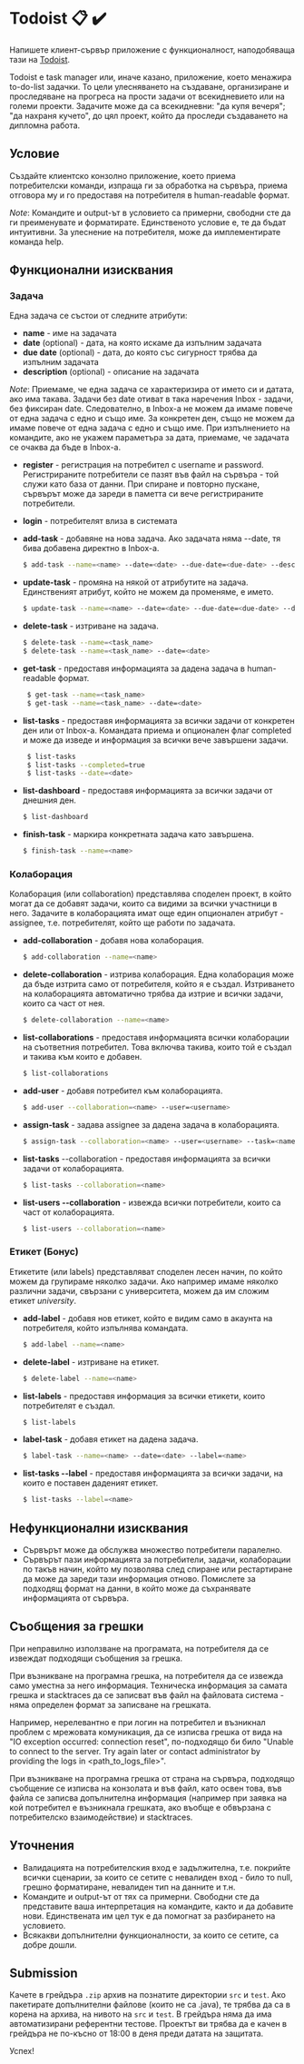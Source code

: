 # Todoist :clipboard: :heavy_check_mark:
 
Напишете клиент-сървър приложение с функционалност, наподобяваща тази на [Todoist](https://www.todoist.com/).

Todoist e task manager или, иначе казано, приложение, което менажира to-do-list задачки. То цели улесняването на създаване, организиране и проследяване на прогреса на прости задачи от всекидневието или на големи проекти. Задачите може да са всекидневни: "да купя вечеря"; "да нахраня кучето", до цял проект, който да проследи създаването на дипломна работа.

## Условие

Създайте клиентско конзолно приложение, което приема потребителски команди, изпраща ги за обработка на сървъра, приема отговора му и го предоставя на потребителя в human-readable формат.

*Note*: Командите и output-ът в условието са примерни, свободни сте да ги преименувате и форматирате. Единственото условие е, те да бъдат интуитивни. За улеснение на потребителя, може да имплементирате команда help.

## Функционални изисквания

### Задача
Една задача се състои от следните атрибути:
  - **name** - име на задачата
  - **date** (optional) - дата, на която искаме да изпълним задачата 
  - **due date** (optional) - дата, до която със сигурност трябва да изпълним задачата
  - **description** (optional) - описание на задачата

*Note*: Приемаме, че една задача се характеризира от името си и датата, ако има такава. Задачи без date отиват в така наречения Inbox - задачи, без фиксиран date. Следователно, в Inbox-а не можем да имаме повече от една задача с едно и също име. За конкретен ден, също не можем да имаме повече от една задача с едно и също име. При изпълнението на командите, ако не укажем параметъра за дата, приемаме, че задачата се очаква да бъде в Inbox-a.

- **register** - регистрация на потребител с username и password. Регистрираните потребители се пазят във файл на сървъра - той служи като база от данни. При спиране и повторно пускане, сървърът може да зареди в паметта си вече регистрираните потребители.

- **login** - потребителят влиза в системата

- **add-task** - добавяне на нова задача. Ако задачата няма --date, тя бива добавена директно в Inbox-а.
    ```bash
    $ add-task --name=<name> --date=<date> --due-date=<due-date> --description=<description>
    ```
- **update-task** - промяна на някой от атрибутите на задача. Единственият атрибут, който не можем да променяме, е името.
    ```bash
    $ update-task --name=<name> --date=<date> --due-date=<due-date> --description=<description>
    ```
- **delete-task** - изтриване на задача.
    ```bash
    $ delete-task --name=<task_name> 
    $ delete-task --name=<task_name> --date=<date> 
    ```
    
 - **get-task** - предоставя информацията за дадена задача в human-readable формат.
   ```bash
    $ get-task --name=<task_name> 
    $ get-task --name=<task_name> --date=<date> 
    ```
 - **list-tasks** - предоставя информацията за всички задачи от конкретен ден или от Inbox-a. Командата приема и опционален флаг completed и може да изведе и информация за всички вече завършени задачи.
   ```bash
    $ list-tasks 
    $ list-tasks --completed=true
    $ list-tasks --date=<date>
    ```
- **list-dashboard** - предоставя информацията за всички задачи от днешния ден.
    ```bash
    $ list-dashboard 
    ```
- **finish-task** - маркира конкретната задача като завършена.
    ```bash
    $ finish-task --name=<name> 
    ```

### Колаборация
Колаборация (или collaboration) представлява споделен проект, в който могат да се добавят задачи, които са видими за всички участници в него. Задачите в колаборацията имат още един опционален атрибут - assignee, т.е. потребителят, който ще работи по задачата.

 - **add-collaboration** - добавя нова колаборация.
    ```bash
    $ add-collaboration --name=<name> 
    ```
 - **delete-collaboration** - изтрива колаборация. Една колаборация може да бъде изтрита само от потребителя, който я е създал. Изтриването на колаборацията автоматично трябва да изтрие и всички задачи, които са част от нея.
    ```bash
    $ delete-collaboration --name=<name> 
    ```
 - **list-collaborations** - предоставя информацията всички колаборации на съответния потребител. Това включва такива, които той е създал и такива към които е добавен.
    ```bash
    $ list-collaborations
    ```
 - **add-user** - добавя потребител към колаборацията. 
    ```bash
    $ add-user --collaboration=<name> --user=<username>
    ```
 - **assign-task** - задава assignee за дадена задача в колаборацията. 
    ```bash
    $ assign-task --collaboration=<name> --user=<username> --task=<name>
    ```
 - **list-tasks** --collaboration - предоставя информацията за всички задачи от колаборацията. 
    ```bash
    $ list-tasks --collaboration=<name>
    ```
 - **list-users --collaboration** - извежда всички потребители, които са част от колаборацията.
    ```bash
    $ list-users --collaboration=<name>
    ```

### Етикет (Бонус)

Етикетите (или labels) представляват споделен лесен начин, по който можем да групираме няколко задачи. Ако например имаме няколко различни задачи, свързани с университета, можем да им сложим етикет *university*.

- **add-label** - добавя нов етикет, който е видим само в акаунта на потребителя, който изпълнява командата.
    ```bash
    $ add-label --name=<name>
    ```
- **delete-label** - изтриване на етикет.
    ```bash
    $ delete-label --name=<name>
    ```
- **list-labels** - предоставя информация за всички етикети, които потребителят е създал.
    ```bash
    $ list-labels 
    ```
- **label-task** - добавя етикет на дадена задача.
    ```bash
    $ label-task --name=<name> --date=<date> --label=<name>
    ```
 - **list-tasks --label** - предоставя информацията за всички задачи, на които е поставен даденият етикет.
    ```bash
    $ list-tasks --label=<name>
    ```   

## Нефункционални изисквания

- Сървърът може да обслужва множество потребители паралелно.
- Сървърът пази информацията за потребители, задачи, колаборации по такъв начин, който му позволява след спиране или рестартиране да може да зареди тази информация отново. Помислете за подходящ формат на данни, в който може да съхранявате информацията от сървъра.

## Съобщения за грешки

При неправилно използване на програмата, на потребителя да се извеждат подходящи съобщения за грешка.

При възникване на програмна грешка, на потребителя да се извежда само уместна за него информация. Техническа информация за самата грешка и stacktraces да се записват във файл на файловата система - няма определен формат за записване на грешката.

Например, нерелевантно е при логин на потребител и възникнал проблем с мрежовата комуникация, да се изписва грешка от вида на "IO exception occurred: connection reset", по-подходящо би било "Unable to connect to the server. Try again later or contact administrator by providing the logs in <path_to_logs_file>".

При възникване на програмна грешка от страна на сървъра, подходящо съобщение се изписва на конзолата и във файл, като освен това, във файла се записва допълнителна информация (например при заявка на кой потребител е възникнала грешката, ако въобще е обвързана с потребителско взаимодействие) и stacktraces.

## Уточнения

- Валидацията на потребителския вход е задължителна, т.е. покрийте всички сценарии, за които се сетите с невалиден вход - било то null, грешно форматиране, невалиден тип на данните и т.н.
- Командите и output-ът от тях са примерни. Свободни сте да представите ваша интерпретация на командите, както и да добавите нови. Единствената им цел тук е да помогнат за разбирането на условието.
- Всякакви допълнителни функционалности, за които се сетите, са добре дошли.

## Submission

Качете в грейдъра `.zip` архив на познатите директории `src` и `test`. Ако пакетирате допълнителни файлове (които не са .java), те трябва да са в корена на архива, на нивото на `src` и `test`.
В грейдъра няма да има автоматизирани референтни тестове.
Проектът ви трябва да е качен в грейдъра не по-късно от 18:00 в деня преди датата на защитата.

Успех!
